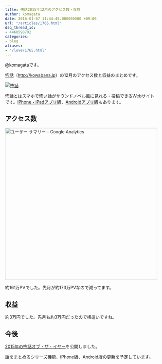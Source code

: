 ```yaml
---
title: 怖話2015年12月のアクセス数・収益
author: komagata
date: 2016-01-07 11:44:45.000000000 +09:00
url: "/articles/1765.html"
dsq_thread_id:
- 4468598792
categories:
- blog
aliases:
- "/love/1765.html"
---
```

[@komagata][1]です。

<a title="怖話" href="http://kowabana.jp" target="_blank">怖話</a>（<a title="怖話" href="http://kowabana.jp" target="_blank">http://kowabana.jp</a>）の12月のアクセス数と収益のまとめです。


  <a href="http://kowabana.jp"><img src="http://i.gyazo.com/19e880127697f2aa72533b8e32ed6a2a.png" alt="怖話" /></a>


怖話とはスマホで怖い話がサウンドノベル風に見れる・投稿できるWebサイトです。<a title="怖話iPhone・iPadアプリ版" href="https://itunes.apple.com/jp/app/bu-hua-zui-buno1wan5000huano/id564486792?l=ja&mt=8" target="_blank">iPhone・iPadアプリ版</a>、<a title="怖話Androidアプリ版" href="https://play.google.com/store/apps/details?id=jp.fjord.kowabana" target="_blank">Androidアプリ版</a>もあります。

## アクセス数


  <img src="https://i.gyazo.com/ab0932cc88449c5a0fd3c700dc2e3645.png" alt="ユーザー サマリー - Google Analytics" width="500px" />


約161万PVでした。先月が約173万PVなので減ってます。

## 収益

約3万円でした。先月も約3万円だったので横這いですね。

## 今後

[2015年の怖話オブ・ザ・イヤー][2]を公開しました。

話をまとめるシリーズ機能、iPhone版、Android版の更新を予定しています。

 [1]: http://twitter.com/komagata
 [2]: http://kowabana.jp/articles/231